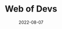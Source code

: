 ---
title: Web of Devs
eventType: project
date: 2022-08-07
website: https://webofdevs.com
thumbnail: webofdevs-thumb
excerpt:  Web of Devs is a community of developers with amazing personal websites. You can get inspiration by browsing developer websites, "favorite" the best ones you find, and also share your own.
tags: [typescript, svelte, nestjs, postgresql]
# vercel, heroku
---
